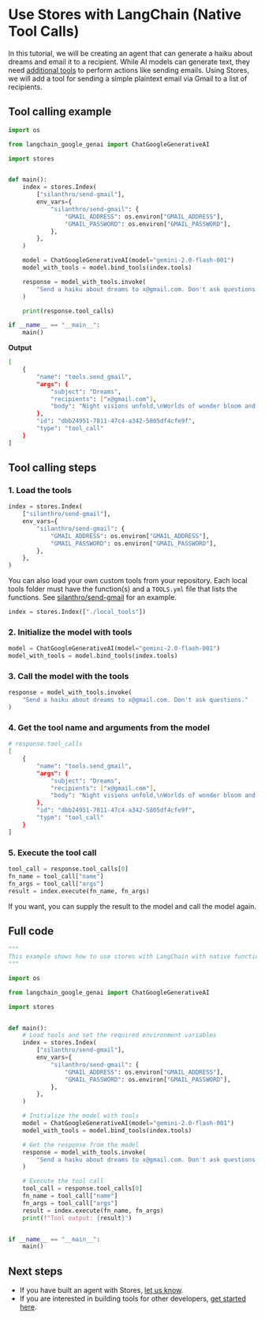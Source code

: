 # Use Stores with LangChain (Native Tool Calls)

In this tutorial, we will be creating an agent that can generate a haiku about dreams and email it to a recipient. While AI models can generate text, they need [additional tools](https://python.langchain.com/docs/modules/model_io/models/llms/integrations/google_genai) to perform actions like sending emails. Using Stores, we will add a tool for sending a simple plaintext email via Gmail to a list of recipients.

## Tool calling example

```python
import os

from langchain_google_genai import ChatGoogleGenerativeAI

import stores


def main():
    index = stores.Index(
        ["silanthro/send-gmail"],
        env_vars={
            "silanthro/send-gmail": {
                "GMAIL_ADDRESS": os.environ["GMAIL_ADDRESS"],
                "GMAIL_PASSWORD": os.environ["GMAIL_PASSWORD"],
            },
        },
    )

    model = ChatGoogleGenerativeAI(model="gemini-2.0-flash-001")
    model_with_tools = model.bind_tools(index.tools)

    response = model_with_tools.invoke(
        "Send a haiku about dreams to x@gmail.com. Don't ask questions."
    )

    print(response.tool_calls)

if __name__ == "__main__":
    main()
```

**Output**

```bash
[
    {
        "name": "tools.send_gmail",
        "args": {
            "subject": "Dreams",
            "recipients": ["x@gmail.com"],
            "body": "Night visions unfold,\nWorlds of wonder bloom and fade,\nDawn awakes the soul."
        },
        "id": "dbb24951-7811-47c4-a342-5805df4cfe9f",
        "type": "tool_call"
    }
]
```

## Tool calling steps

### 1. Load the tools

```python
index = stores.Index(
    ["silanthro/send-gmail"],
    env_vars={
        "silanthro/send-gmail": {
            "GMAIL_ADDRESS": os.environ["GMAIL_ADDRESS"],
            "GMAIL_PASSWORD": os.environ["GMAIL_PASSWORD"],
        },
    },
)
```

You can also load your own custom tools from your repository. Each local tools folder must have the function(s) and a `TOOLS.yml` file that lists the functions. See [silanthro/send-gmail](https://github.com/silanthro/send-gmail) for an example.

```python
index = stores.Index(["./local_tools"])
```

### 2. Initialize the model with tools

```python
model = ChatGoogleGenerativeAI(model="gemini-2.0-flash-001")
model_with_tools = model.bind_tools(index.tools)
```

### 3. Call the model with the tools

```python
response = model_with_tools.invoke(
    "Send a haiku about dreams to x@gmail.com. Don't ask questions."
)
```

### 4. Get the tool name and arguments from the model

```bash
# response.tool_calls
[
    {
        "name": "tools.send_gmail",
        "args": {
            "subject": "Dreams",
            "recipients": ["x@gmail.com"],
            "body": "Night visions unfold,\nWorlds of wonder bloom and fade,\nDawn awakes the soul."
        },
        "id": "dbb24951-7811-47c4-a342-5805df4cfe9f",
        "type": "tool_call"
    }
]
```

### 5. Execute the tool call

```python
tool_call = response.tool_calls[0]
fn_name = tool_call["name"]
fn_args = tool_call["args"]
result = index.execute(fn_name, fn_args)
```

If you want, you can supply the result to the model and call the model again.

## Full code

```python
"""
This example shows how to use stores with LangChain with native function calls.
"""

import os

from langchain_google_genai import ChatGoogleGenerativeAI

import stores


def main():
    # Load tools and set the required environment variables
    index = stores.Index(
        ["silanthro/send-gmail"],
        env_vars={
            "silanthro/send-gmail": {
                "GMAIL_ADDRESS": os.environ["GMAIL_ADDRESS"],
                "GMAIL_PASSWORD": os.environ["GMAIL_PASSWORD"],
            },
        },
    )

    # Initialize the model with tools
    model = ChatGoogleGenerativeAI(model="gemini-2.0-flash-001")
    model_with_tools = model.bind_tools(index.tools)

    # Get the response from the model
    response = model_with_tools.invoke(
        "Send a haiku about dreams to x@gmail.com. Don't ask questions."
    )

    # Execute the tool call
    tool_call = response.tool_calls[0]
    fn_name = tool_call["name"]
    fn_args = tool_call["args"]
    result = index.execute(fn_name, fn_args)
    print(f"Tool output: {result}")


if __name__ == "__main__":
    main()

```

## Next steps

- If you have built an agent with Stores, [let us know](http://twitter.com/alfred_lua).
- If you are interested in building tools for other developers, [get started here](/contribute).
